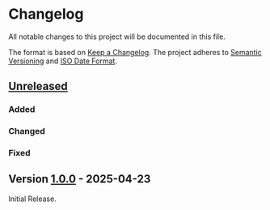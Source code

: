 # Changelog

All notable changes to this project will be documented in this file.

The format is based on [Keep a Changelog](https://keepachangelog.com/en/1.0.0/).
The project adheres to [Semantic Versioning](https://semver.org/spec/v2.0.0.html)
and [ISO Date Format](https://www.iso.org/iso-8601-date-and-time-format.html).

## [Unreleased]

### Added 

### Changed

### Fixed


## Version [1.0.0] - 2025-04-23

Initial Release.


[Unreleased]: https://github.com/Marc-Bernard-Tools/Debugger-Ext-for-abapGit/compare/1.0.0...main
[1.0.0]: https://github.com/Marc-Bernard-Tools/Debugger-Ext-for-abapGit/releases/tag/1.0.0
